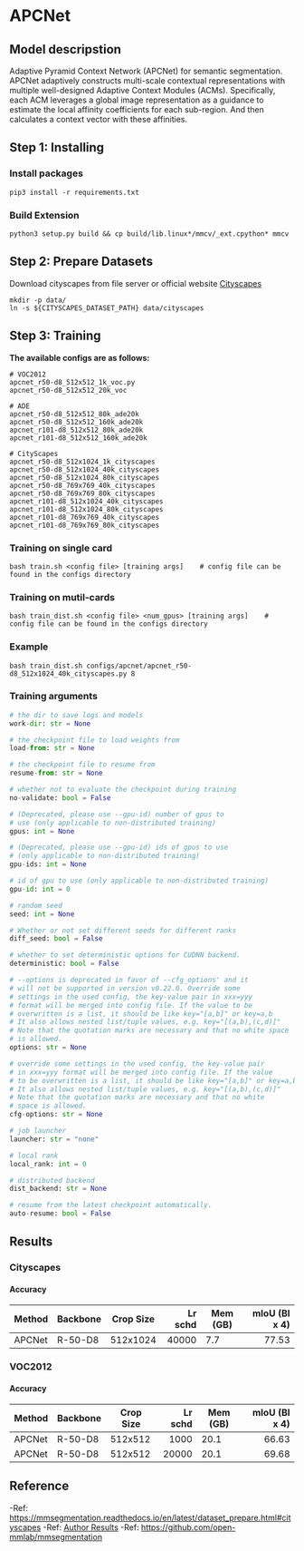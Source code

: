 # APCNet

## Model descripstion

Adaptive Pyramid Context Network (APCNet) for semantic segmentation. 
APCNet adaptively constructs multi-scale contextual representations with multiple well-designed Adaptive Context Modules (ACMs).
Specifically, each ACM leverages a global image representation as a guidance to estimate the local affinity coefficients for each sub-region.
And then calculates a context vector with these affinities.

## Step 1: Installing

### Install packages

```shell
pip3 install -r requirements.txt
```

### Build Extension

```shell
python3 setup.py build && cp build/lib.linux*/mmcv/_ext.cpython* mmcv
```

## Step 2: Prepare Datasets

Download cityscapes from file server or official website [Cityscapes](https://www.cityscapes-dataset.com)

```shell
mkdir -p data/
ln -s ${CITYSCAPES_DATASET_PATH} data/cityscapes
```

## Step 3: Training

**The available configs are as follows:**

```shell
# VOC2012
apcnet_r50-d8_512x512_1k_voc.py
apcnet_r50-d8_512x512_20k_voc

# ADE
apcnet_r50-d8_512x512_80k_ade20k
apcnet_r50-d8_512x512_160k_ade20k
apcnet_r101-d8_512x512_80k_ade20k
apcnet_r101-d8_512x512_160k_ade20k

# CityScapes
apcnet_r50-d8_512x1024_1k_cityscapes
apcnet_r50-d8_512x1024_40k_cityscapes
apcnet_r50-d8_512x1024_80k_cityscapes
apcnet_r50-d8_769x769_40k_cityscapes
apcnet_r50-d8_769x769_80k_cityscapes
apcnet_r101-d8_512x1024_40k_cityscapes
apcnet_r101-d8_512x1024_80k_cityscapes
apcnet_r101-d8_769x769_40k_cityscapes
apcnet_r101-d8_769x769_80k_cityscapes
```


### Training on single card
```shell
bash train.sh <config file> [training args]    # config file can be found in the configs directory 
```

### Training on mutil-cards
```shell
bash train_dist.sh <config file> <num_gpus> [training args]    # config file can be found in the configs directory 
```

### Example

```shell
bash train_dist.sh configs/apcnet/apcnet_r50-d8_512x1024_40k_cityscapes.py 8
```

### Training arguments

```python
# the dir to save logs and models
work-dir: str = None

# the checkpoint file to load weights from
load-from: str = None

# the checkpoint file to resume from
resume-from: str = None

# whether not to evaluate the checkpoint during training
no-validate: bool = False

# (Deprecated, please use --gpu-id) number of gpus to 
# use (only applicable to non-distributed training)
gpus: int = None

# (Deprecated, please use --gpu-id) ids of gpus to use 
# (only applicable to non-distributed training)
gpu-ids: int = None

# id of gpu to use (only applicable to non-distributed training)
gpu-id: int = 0

# random seed
seed: int = None

# Whether or not set different seeds for different ranks
diff_seed: bool = False

# whether to set deterministic options for CUDNN backend.
deterministic: bool = False

# --options is deprecated in favor of --cfg_options' and it 
# will not be supported in version v0.22.0. Override some 
# settings in the used config, the key-value pair in xxx=yyy 
# format will be merged into config file. If the value to be 
# overwritten is a list, it should be like key="[a,b]" or key=a,b 
# It also allows nested list/tuple values, e.g. key="[(a,b),(c,d)]" 
# Note that the quotation marks are necessary and that no white space 
# is allowed.
options: str = None

# override some settings in the used config, the key-value pair 
# in xxx=yyy format will be merged into config file. If the value 
# to be overwritten is a list, it should be like key="[a,b]" or key=a,b 
# It also allows nested list/tuple values, e.g. key="[(a,b),(c,d)]" 
# Note that the quotation marks are necessary and that no white 
# space is allowed.
cfg-options: str = None

# job launcher
launcher: str = "none"

# local rank
local_rank: int = 0

# distributed backend
dist_backend: str = None

# resume from the latest checkpoint automatically.
auto-resume: bool = False
```

## Results

### Cityscapes

#### Accuracy

| Method | Backbone | Crop Size | Lr schd | Mem (GB)  | mIoU (BI x 4) |
| ------ | -------- | --------- | ------: | --------  |--------------:|
| APCNet | R-50-D8  | 512x1024  |   40000 | 7.7       |         77.53 |


### VOC2012

#### Accuracy

| Method | Backbone | Crop Size | Lr schd | Mem (GB) | mIoU (BI x 4) |
| ------ | -------- |-----------|--------:|----------|--------------:|
| APCNet | R-50-D8  | 512x512   |    1000 | 20.1     |         66.63 |
| APCNet | R-50-D8  | 512x512   |   20000 | 20.1     |         69.68 |

## Reference
-Ref: https://mmsegmentation.readthedocs.io/en/latest/dataset_prepare.html#cityscapes
-Ref: [Author Results](configs/apcnet/README.md)
-Ref: https://github.com/open-mmlab/mmsegmentation
